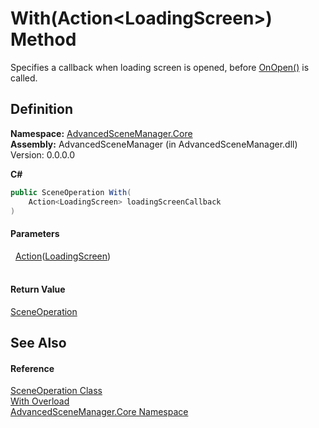 # With(Action&lt;LoadingScreen&gt;) Method


Specifies a callback when loading screen is opened, before <a href="M_AdvancedSceneManager_Loading_LoadingScreen_OnOpen">OnOpen()</a> is called.



## Definition
**Namespace:** <a href="N_AdvancedSceneManager_Core">AdvancedSceneManager.Core</a>  
**Assembly:** AdvancedSceneManager (in AdvancedSceneManager.dll) Version: 0.0.0.0

**C#**
``` C#
public SceneOperation With(
	Action<LoadingScreen> loadingScreenCallback
)
```



#### Parameters
<dl><dt>  <a href="https://learn.microsoft.com/dotnet/api/system.action-1" target="_blank" rel="noopener noreferrer">Action</a>(<a href="T_AdvancedSceneManager_Loading_LoadingScreen">LoadingScreen</a>)</dt><dd> </dd></dl>

#### Return Value
<a href="T_AdvancedSceneManager_Core_SceneOperation">SceneOperation</a>

## See Also


#### Reference
<a href="T_AdvancedSceneManager_Core_SceneOperation">SceneOperation Class</a>  
<a href="Overload_AdvancedSceneManager_Core_SceneOperation_With">With Overload</a>  
<a href="N_AdvancedSceneManager_Core">AdvancedSceneManager.Core Namespace</a>  
